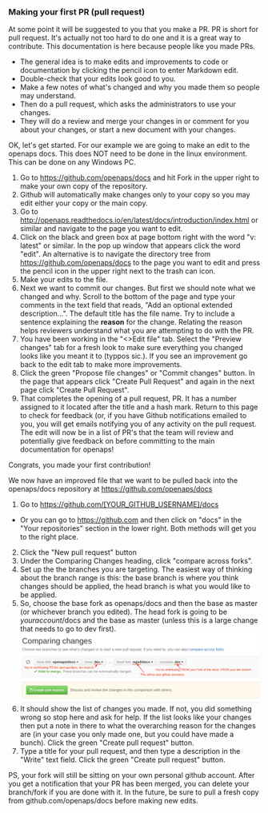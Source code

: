 ### Making your first PR (pull request)

At some point it will be suggested to you that you make a PR. PR is short for pull request.
It's actually not too hard to do one and it is a great way to contribute. This documentation is here because people like you made PRs.

* The general idea is to make edits and improvements to code or documentation by clicking the pencil icon to enter Markdown edit.
* Double-check that your edits look good to you.
* Make a few notes of what's changed and why you made them so people may understand.
* Then do a pull request, which asks the administrators to use your changes.
* They will do a review and merge your changes in or comment for you about your changes, or start a new document with your changes.

OK, let's get started. For our example we are going to make an edit to the openaps docs.  This does NOT need to be done in the linux environment.  This can be done on any Windows PC.

1. Go to https://github.com/openaps/docs and hit Fork in the upper right to make your own copy of the repository.
2. Github will automatically make changes only to your copy so you may edit either your copy or the main copy. 
3. Go to http://openaps.readthedocs.io/en/latest/docs/introduction/index.html or similar and navigate to the page you want to edit.
4. Click on the black and green box at page bottom right with the word "v: latest" or similar. In the pop up window that appears click the word "edit". An alternative is to navigate the directory tree from https://github.com/openaps/docs to the page you want to edit and press the pencil icon in the upper right next to the trash can icon. 
5.  Make your edits to the file.
6. Next we want to commit our changes. But first we should note what we changed and why. Scroll to the bottom of the page and type your comments in the text field that reads, "Add an optional extended description...". The default title has the file name. Try to include a sentence explaining the __reason__ for the change. Relating the reason helps reviewers understand what you are attempting to do with the PR.
7. You have been working in the "<>Edit file" tab. Select the "Preview changes" tab for a fresh look to make sure everything you changed looks like you meant it to (typpos sic.). If you see an improvement go back to the edit tab to make more improvements.
8. Click the green "Propose file changes" or "Commit changes" button. In the page that appears click "Create Pull Request" and again in the next page click "Create Pull Request".
9. That completes the opening of a pull request, PR. It has a number assigned to it located after the title and a hash mark. Return to this page to check for feedback (or, if you have Github notifications emailed to you, you will get emails notifying you of any activity on the pull request. The edit will now be in a list of PR's that the team will review and potentially give feedback on before committing to the main documentation for openaps!

Congrats, you made your first contribution!

We now have an improved file that we want to be pulled back into the openaps/docs repository at https://github.com/openaps/docs

1. Go to https://github.com/[YOUR_GITHUB_USERNAME]/docs
 * Or you can go to https://github.com and then click on "docs" in the "Your repositories" section in the lower right.  Both methods will get you to the right place.
2. Click the "New pull request" button
3. Under the Comparing Changes heading, click "compare across forks". 
4. Set up the the branches you are targeting. The easiest way of thinking about the branch range is this: the base branch is where you think changes should be applied, the head branch is what you would like to be applied.
5. So, choose the base fork as openaps/docs and then the base as master (or whichever branch you edited). The head fork is going to be <i>youraccount</i>/docs and the base as master (unless this is a large change that needs to go to dev first).
![Pull Request](../Images/Pull_Request.png)
6. It should show the list of changes you made. If not, you did something wrong so stop here and ask for help. If the list looks like your changes then put a note in there to what the overarching reason for the changes are (in your case you only made one, but you could have made a bunch). Click the green "Create pull request" button.
7. Type a title for your pull request, and then type a description in the "Write" text field. Click the green "Create pull request" button.



PS, your fork will still be sitting on your own personal github account. After you get a notification that your PR has been merged, you can delete your branch/fork if you are done with it. In the future, be sure to pull a fresh copy from github.com/openaps/docs before making new edits.

